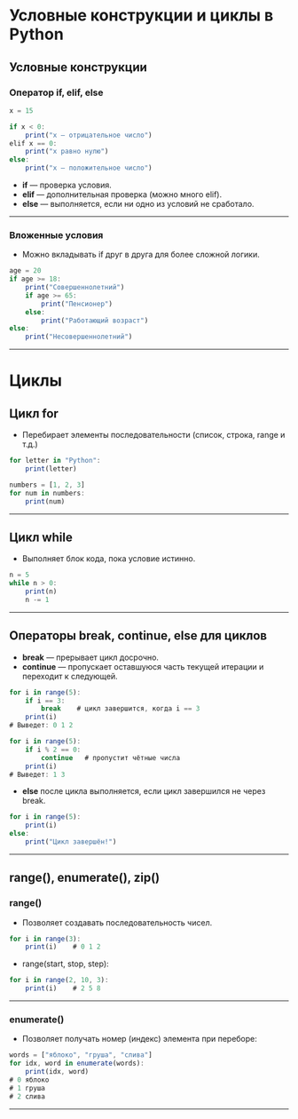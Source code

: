 # Условные конструкции и циклы в Python

## Условные конструкции

### Оператор if, elif, else

```jsx
x = 15

if x < 0:
    print("x — отрицательное число")
elif x == 0:
    print("x равно нулю")
else:
    print("x — положительное число")
```

- **if** — проверка условия.
- **elif** — дополнительная проверка (можно много elif).
- **else** — выполняется, если ни одно из условий не сработало.

---

### Вложенные условия

- Можно вкладывать if друг в друга для более сложной логики.

```jsx
age = 20
if age >= 18:
    print("Совершеннолетний")
    if age >= 65:
        print("Пенсионер")
    else:
        print("Работающий возраст")
else:
    print("Несовершеннолетний")
```

---

# Циклы

## Цикл for

- Перебирает элементы последовательности (список, строка, range и т.д.)

```jsx
for letter in "Python":
    print(letter)
```

```jsx
numbers = [1, 2, 3]
for num in numbers:
    print(num)
```

---

## Цикл while

- Выполняет блок кода, пока условие истинно.

```jsx
n = 5
while n > 0:
    print(n)
    n -= 1
```

---

## Операторы break, continue, else для циклов

- **break** — прерывает цикл досрочно.
- **continue** — пропускает оставшуюся часть текущей итерации и переходит к следующей.

```jsx
for i in range(5):
    if i == 3:
        break    # цикл завершится, когда i == 3
    print(i)
# Выведет: 0 1 2
```

```jsx
for i in range(5):
    if i % 2 == 0:
        continue   # пропустит чётные числа
    print(i)
# Выведет: 1 3
```

- **else** после цикла выполняется, если цикл завершился не через break.

```jsx
for i in range(5):
    print(i)
else:
    print("Цикл завершён!")
```

---

## range(), enumerate(), zip()

### range()

- Позволяет создавать последовательность чисел.

```jsx
for i in range(3):
    print(i)    # 0 1 2
```

- range(start, stop, step):

```jsx
for i in range(2, 10, 3):
    print(i)    # 2 5 8
```

---

### enumerate()

- Позволяет получать номер (индекс) элемента при переборе:

```jsx
words = ["яблоко", "груша", "слива"]
for idx, word in enumerate(words):
    print(idx, word)
# 0 яблоко
# 1 груша
# 2 слива
```

---
